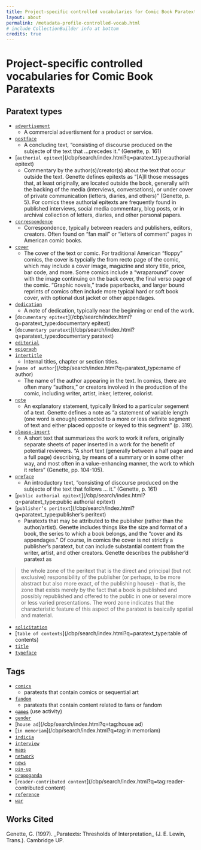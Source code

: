 ```yaml
---
title: Project-specific controlled vocabularies for Comic Book Paratexts
layout: about
permalink: /metadata-profile-controlled-vocab.html
# include CollectionBuilder info at bottom
credits: true
---
```

# Project-specific controlled vocabularies for Comic Book Paratexts
## Paratext types

- [`advertisement`](/cbp/search/index.html?q=paratext_type:advertisement)
	- A commercial advertisment for a product or service. 
- [`postface`](/cbp/search/index.html?q=paratext_type:afterword)
	- A concluding text, “consisting of discourse produced on the subjecte of the text that …precedes it.” (Genette, p. 161)
- [`authorial epitext`](/cbp/search/index.html?q=paratext_type:authorial epitext)
	- Commentary by the author(s)/creator(s) about the text that occur outside the text. Genette defines epitexts as “[A]ll those messages that, at least originally, are located outside the book, generally with the backing of the media (interviews, conversations), or under cover of private communication (letters, diaries, and others)” (Genette, p. 5). For comics these authorial epitexts are frequently found in published interviews, social media commentary, blog posts, or in archival collection of letters, diaries, and other personal papers.
- [`correspondence`](/cbp/search/index.html?q=paratext_type:correspondence)
	- Correspondence, typically between readers and publishers, editors, creators. Often found on “fan mail” or “letters of comment” pages in American comic books. 
- [`cover`](/cbp/search/index.html?q=paratext_type:cover)
  	- The cover of the text or comic. For traditional American “floppy” comics, the cover is typcially the from recto page of the comic, which may include a cover image, magazine and story title, price, bar code, and more. Some comics include a “wraparound” cover with the image continuing on the back cover, the final verso page of the comic. “Graphic novels,” trade paperbacks, and larger bound reprints of comics often include more typical hard or soft book cover, with optional dust jacket or other appendages.
- [`dedication`](/cbp/search/index.html?q=paratext_type:dedication)
	- A note of dedication, typically near the beginning or end of the work.
- [`documentary epitext`](/cbp/search/index.html?q=paratext_type:documentary epitext)
- [`documentary paratext`](/cbp/search/index.html?q=paratext_type:documentary paratext)
- [`editorial`](/cbp/search/index.html?q=paratext_type:editorial)
- [`epigraph`](/cbp/search/index.html?q=paratext_type:epigraph)
- [`intertitle`](/cbp/search/index.html?q=paratext_type:intertitle)
  	- Internal titles, chapter or section titles. 
- [`name of author`](/cbp/search/index.html?q=paratext_type:name of author)
  	- The name of the author appearing in the text. In comics, there are often many “authors,” or creators involved in the production of the comic, including writer, artist, inker, letterer, colorist. 
- [`note`](/cbp/search/index.html?q=paratext_type:note)
	- An explanatory statement, typically linked to a particular segement of a text. Genette defines a note as “a
statement of variable length (one word is enough) connected to a more or less definite segment of text and either placed opposite or keyed to this segment” (p. 319).
- [`please-insert`](/cbp/search/index.html?q=paratext_type:please-insert)
    - A short text that summarizes the work to work it refers, originally separate sheets of paper inserted in a work for the benefit of potential reviewers. “A short text (generally between a half page and a full page) describing, by means of a summary or in some other way, and most often in a value-enhancing manner, the work to which it refers” (Genette, pp. 104-105).
- [`preface`](/cbp/search/index.html?q=paratext_type:preface)
	- An introductory text, “consisting of discourse produced on the subjecte of the text that follows … it.” (Genette, p. 161)
- [`public authorial epitext`](/cbp/search/index.html?q=paratext_type:public authorial epitext)
- [`publisher’s peritext`](/cbp/search/index.html?q=paratext_type:publisher’s peritext)
	-  Paratexts that may be attributed to the publisher (rather than the author/artist). Genette includes things like the size and format of a book, the series to which a book belongs, and the “cover and its appendages.” Of course, in comics the cover is not strictly a publisher’s paratext, but can include substantial content from the writer, artist, and other creators. Genette describes the publisher’d paratext as  
> the whole zone of the peritext that is the direct and principal (but not exclusive)
> responsibility of the publisher (or perhaps, to be more abstract
> but also more exact, of the publishing house) - that is, the zone
> that exists merely by the fact that a book is published and
> possibly republished and offered to the public in one or several
> more or less varied presentations. The word zone indicates that
> the characteristic feature of this aspect of the paratext is basically
> spatial and material. 
- [`solicitation`](/cbp/search/index.html?q=paratext_type:solicitation)
- [`table of contents`](/cbp/search/index.html?q=paratext_type:table of contents)
- [`title`](/cbp/search/index.html?q=paratext_type:title)
- [`typeface`](/cbp/search/index.html?q=paratext_type:typeface)

## Tags

- [`comics`](/cbp/search/index.html?q=tag:comics)
    - paratexts that contain comics or sequential art
- [`fandom`](/cbp/search/index.html?q=tag:fandom) 
    - paratexts that contain content related to fans or fandom
- ~~[`games`](/cbp/search/index.html?q=tag:games)~~ (use activity)
- [`gender`](/cbp/search/index.html?q=tag:gender) 
- [`house ad`](/cbp/search/index.html?q=tag:house ad) 
- [`in memoriam`](/cbp/search/index.html?q=tag:in memoriam) 
- [`indicia`](/cbp/search/index.html?q=tag:indicia) 
- [`interview`](/cbp/search/index.html?q=tag:interview) 
- [`maps`](/cbp/search/index.html?q=tag:maps) 
- [`network`](/cbp/search/index.html?q=tag:network) 
- [`news`](/cbp/search/index.html?q=tag:news) 
- [`pin-up`](/cbp/search/index.html?q=tag:pin-up) 
- [`propoganda`](/cbp/search/index.html?q=tag:propoganda) 
- [`reader-contributed content`](/cbp/search/index.html?q=tag:reader-contributed content) 
- [`reference`](/cbp/search/index.html?q=tag:reference) 
- [`war`](/cbp/search/index.html?q=tag:war) 


## Works Cited

<div class="bibl">Genette, G. (1997). _Paratexts: Thresholds of Interpretation_ (J. E. Lewin, Trans.). Cambridge UP.</div> 
